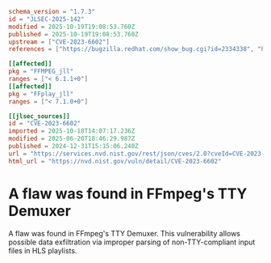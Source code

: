 ```toml
schema_version = "1.7.3"
id = "JLSEC-2025-142"
modified = 2025-10-19T19:08:53.760Z
published = 2025-10-19T19:08:53.760Z
upstream = ["CVE-2023-6602"]
references = ["https://bugzilla.redhat.com/show_bug.cgi?id=2334338", "https://bugzilla.redhat.com/show_bug.cgi?id=2334338"]

[[affected]]
pkg = "FFMPEG_jll"
ranges = ["< 6.1.1+0"]
[[affected]]
pkg = "FFplay_jll"
ranges = ["< 7.1.0+0"]

[[jlsec_sources]]
id = "CVE-2023-6602"
imported = 2025-10-18T14:07:17.236Z
modified = 2025-06-20T18:46:29.987Z
published = 2024-12-31T15:15:06.240Z
url = "https://services.nvd.nist.gov/rest/json/cves/2.0?cveId=CVE-2023-6602"
html_url = "https://nvd.nist.gov/vuln/detail/CVE-2023-6602"
```

# A flaw was found in FFmpeg's TTY Demuxer

A flaw was found in FFmpeg's TTY Demuxer. This vulnerability allows possible data exfiltration via improper parsing of non-TTY-compliant input files in HLS playlists.

